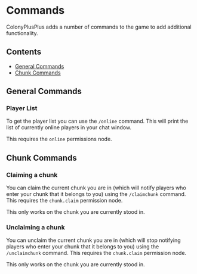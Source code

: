 # Commands

ColonyPlusPlus adds a number of commands to the game to add additional functionality.

## Contents
- [General Commands](#general-commands)
- [Chunk Commands](#chunk-commands)


## General Commands

### Player List

To get the player list you can use the `/online` command. This will print the list of currently online players in your chat window.

This requires the `online` permissions node.

## Chunk Commands

### Claiming a chunk

You can claim the current chunk you are in (which will notify players who enter your chunk that it belongs to you) using the `/claimchunk` command. This requires the `chunk.claim` permission node.

This only works on the chunk you are currently stood in.

### Unclaiming a chunk

You can unclaim the current chunk you are in (which will stop notifying players who enter your chunk that it belongs to you) using the `/unclaimchunk` command. This requires the `chunk.claim` permission node.

This only works on the chunk you are currently stood in.


